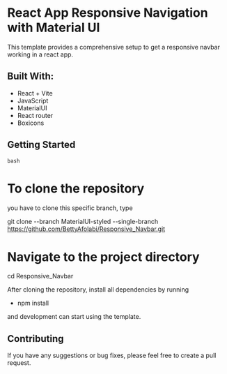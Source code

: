# React App Responsive Navigation with Material UI

This template provides a comprehensive setup to get a responsive navbar working in a react app.

## Built With:

- React + Vite
- JavaScript
- MaterialUI
- React router
- Boxicons

## Getting Started

    bash

# To clone the repository

you have to clone this specific branch, type

git clone --branch MaterialUI-styled --single-branch https://github.com/BettyAfolabi/Responsive_Navbar.git

# Navigate to the project directory

cd Responsive_Navbar

After cloning the repository, install all dependencies by running

- npm install

and development can start using the template.

## Contributing

If you have any suggestions or bug fixes, please feel free to create a pull request.
